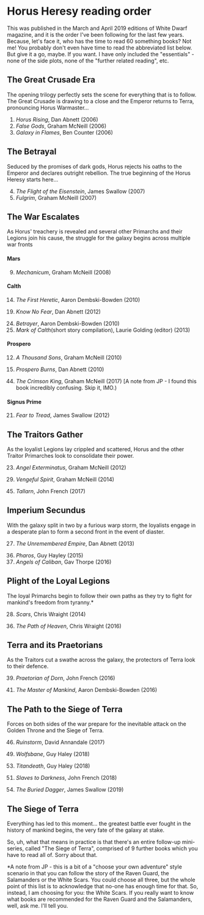 # Horus Heresy reading order

This was published in the March and April 2019 editions of White Dwarf magazine, and it is the order I've been following for the last few years. Because, let's face it, who has the time to read 60 something books? Not me! You probably don't even have time to read the abbreviated list below. But give it a go, maybe. If you want. I have only included the "essentials" - none of the side plots, none of the "further related reading", etc.

## The Great Crusade Era

The opening trilogy perfectly sets the scene for everything that is to follow. The Great Crusade is drawing to a close and the Emperor returns to Terra, pronouncing Horus Warmaster...

<ol>
  <li><em>Horus Rising</em>, Dan Abnett (2006)</li>
<li><em>False Gods</em>, Graham McNeill (2006)</li>
<li><em>Galaxy in Flames</em>, Ben Counter (2006)</li>
</ol>
<h2>The Betrayal</h2>
<p>Seduced by the promises of dark gods, Horus rejects his oaths to the Emperor and declares outright rebellion. The true beginning of the Horus Heresy starts here...</p>
  <ol start="4">
    <li><em>The Flight of the Eisenstein</em>, James Swallow (2007)</li>
    <li><em>Fulgrim</em>, Graham McNeill (2007)</li>
</ol>
<h2>The War Escalates</h2>
<p>As Horus' treachery is revealed and several other Primarchs and their Legions join his cause, the struggle for the galaxy begins across multiple war fronts</p>
 <h4>Mars</h4>
<ol start="9">
  <li><em>Mechanicum</em>, Graham McNeill (2008)</li>
</ol>
<h4>Calth</h4>
<ol start="14">
  <li><em>The First Heretic</em>, Aaron Dembski-Bowden (2010)</li>
</ol>
<ol start="19">
  <li><em>Know No Fear</em>, Dan Abnett (2012)</li>
</ol>
<ol start="24">
  <li><em>Betrayer</em>, Aaron Dembski-Bowden (2010)</li>
  <li><em>Mark of Calth</em>(short story compilation), Laurie Golding (editor) (2013)</li>
</ol>
<h4>Prospero</h4>
<ol start="12">
  <li><em>A Thousand Sons</em>, Graham McNeill (2010)</li>
</ol>
<ol start="15">
  <li><em>Prospero Burns</em>, Dan Abnett (2010)</li>
</ol>
<ol start="44">
  <li><em>The Crimson King</em>, Graham McNeill (2017) [A note from JP - I found this book incredibly confusing. Skip it, IMO.)</li>
</ol>
<h4>Signus Prime</h4>
<ol start="21">
  <li><em>Fear to Tread</em>, James Swallow (2012)</li>
</ol>
<h2>The Traitors Gather</h2>
<p>As the loyalist Legions lay crippled and scattered, Horus and the other Traitor Primarches look to consolidate their power.</p>
<ol start="23">
  <li><em>Angel Exterminatus</em>, Graham McNeill (2012)</li>
</ol>
<ol start="29">
  <li><em>Vengeful Spirit</em>, Graham McNeill (2014)</li>
</ol>
<ol start="45">
  <li><em>Tallarn</em>, John French (2017)</li>
</ol>
  <h2>Imperium Secundus</h2>
  <p>With the galaxy split in two by a furious warp storm, the loyalists engage in a desperate plan to form a second front in the event of diaster.</p>
  <ol start="27">
    <li><em>The Unremembered Empire</em>, Dan Abnett (2013)</li>
  </ol>
  <ol start="36">
    <li><em>Pharos</em>, Guy Hayley (2015)</li>
    <li><em>Angels of Caliban</em>, Gav Thorpe (2016)</li>
  </ol>
<h2>Plight of the Loyal Legions</h2>
    <p> The loyal Primarchs begin to follow their own paths as they try to fight for mankind's freedom from tyranny.* </p>
   <ol start="28">
     <li><em>Scars</em>, Chris Wraight (2014)</li>
</ol>
<ol start ="36">
  <li><em>The Path of Heaven</em>, Chris Wraight (2016)</li>
</ol>
<h2>Terra and its Praetorians</h2>
<p>As the Traitors cut a swathe across the galaxy, the protectors of Terra look to their defence.</p>
<ol start="39">
  <li><em>Praetorian of Dorn</em>, John French (2016)</li>
</ol>
<ol start="41">
  <li><em>The Master of Mankind</em>, Aaron Dembski-Bowden (2016)</li>
</ol>
<h2>The Path to the Siege of Terra</h2>
<p>Forces on both sides of the war prepare for the inevitable attack on the Golden Throne and the Siege of Terra.</p>
  <ol start="46">
    <li><em>Ruinstorm</em>, David Annandale (2017)</li>
  </ol>
  <ol start="49">
    <li><em>Wolfsbane</em>, Guy Haley (2018)</li>
  </ol>
  <ol start="53">
    <li><em>Titandeath</em>, Guy Haley (2018)</li>
  </ol>
  <ol start="51">
    <li><em>Slaves to Darkness</em>, John French (2018)</li>
  </ol>
  <ol start="54">
    <li><em>The Buried Dagger</em>, James Swallow (2019)</li>
  </ol>

## The Siege of Terra

Everything has led to this moment... the greatest battle ever fought in the history of mankind begins, the very fate of the galaxy at stake.

So, uh, what that means in practice is that there's an entire follow-up mini-series, called "The Siege of Terra", comprised of 9 further books which you have to read all of. Sorry about that.

*A note from JP - this is a bit of a "choose your own adventure" style scenario
    in that you can follow the story of the Raven Guard, the Salamanders or the White Scars. You could choose all three, but the whole point of this list is to acknowledge that no-one has enough time for that.
    So, instead, I am choosing for you: the White Scars. If you really want to know what books are recommended for the Raven Guard and the Salamanders, well, ask me. I'll tell you.
